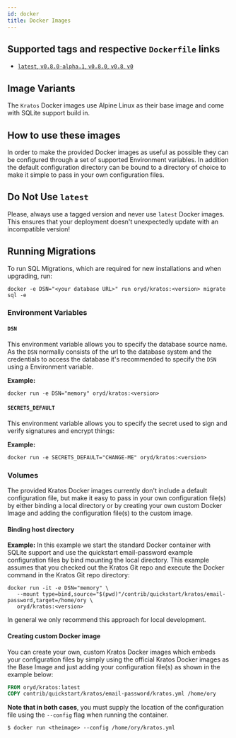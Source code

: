 ```yaml
---
id: docker
title: Docker Images
---
```


## Supported tags and respective `Dockerfile` links

- [`latest`, `v0.8.0-alpha.1`, `v0.8.0`, `v0.8`, `v0`](https://github.com/ory/kratos/blob/master/.docker/Dockerfile-alpine)

## Image Variants

The `Kratos` Docker images use Alpine Linux as their base image and come with
SQLite support build in.

## How to use these images

In order to make the provided Docker images as useful as possible they can be
configured through a set of supported Environment variables. In addition the
default configuration directory can be bound to a directory of choice to make it
simple to pass in your own configuration files.

## Do Not Use `latest`

Please, always use a tagged version and never use `latest` Docker images. This
ensures that your deployment doesn't unexpectedly update with an incompatible
version!

## Running Migrations

To run SQL Migrations, which are required for new installations and when
upgrading, run:

```shell
docker -e DSN="<your database URL>" run oryd/kratos:<version> migrate sql -e
```

### Environment Variables

#### `DSN`

This environment variable allows you to specify the database source name. As the
`DSN` normally consists of the url to the database system and the credentials to
access the database it's recommended to specify the `DSN` using a Environment
variable.

**Example:**

```
docker run -e DSN="memory" oryd/kratos:<version>
```

#### `SECRETS_DEFAULT`

This environment variable allows you to specify the secret used to sign and
verify signatures and encrypt things:

**Example:**

`docker run -e SECRETS_DEFAULT="CHANGE-ME" oryd/kratos:<version>`

### Volumes

The provided Kratos Docker images currently don't include a default
configuration file, but make it easy to pass in your own configuration file(s)
by either binding a local directory or by creating your own custom Docker Image
and adding the configuration file(s) to the custom image.

#### Binding host directory

**Example:** In this example we start the standard Docker container with SQLite
support and use the quickstart email-password example configuration files by
bind mounting the local directory. This example assumes that you checked out the
Kratos Git repo and execute the Docker command in the Kratos Git repo directory:

```
docker run -it -e DSN="memory" \
   --mount type=bind,source="$(pwd)"/contrib/quickstart/kratos/email-password,target=/home/ory \
   oryd/kratos:<version>
```

In general we only recommend this approach for local development.

#### Creating custom Docker image

You can create your own, custom Kratos Docker images which embeds your
configuration files by simply using the official Kratos Docker images as the
Base Image and just adding your configuration file(s) as shown in the example
below:

```dockerfile
FROM oryd/kratos:latest
COPY contrib/quickstart/kratos/email-password/kratos.yml /home/ory
```

**Note that in both cases**, you must supply the location of the configuration
file using the `--config` flag when running the container.

```
$ docker run <theimage> --config /home/ory/kratos.yml
```

